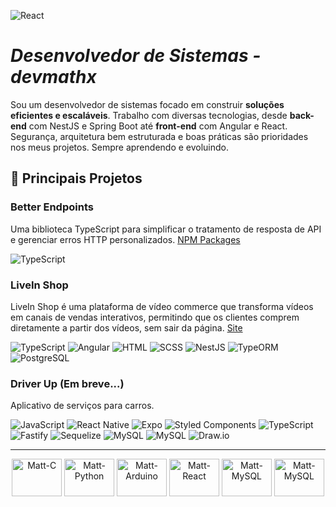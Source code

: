 ![React](https://wallpaperaccess.com/full/3949076.jpg)

# *Desenvolvedor de Sistemas - devmathx*

Sou um desenvolvedor de sistemas focado em construir **soluções eficientes e escaláveis**. Trabalho com diversas tecnologias, desde **back-end** com NestJS e Spring Boot até **front-end** com Angular e React. Segurança, arquitetura bem estruturada e boas práticas são prioridades nos meus projetos. Sempre aprendendo e evoluindo.

## 📌 Principais Projetos

### Better Endpoints
Uma biblioteca TypeScript para simplificar o tratamento de resposta de API e gerenciar erros HTTP personalizados.
[NPM Packages](https://www.npmjs.com/package/better-endpoints)

![TypeScript](https://img.shields.io/badge/TypeScript-black?style=for-the-badge&logo=typescript&logoColor=007ACC)

### LiveIn Shop
LiveIn Shop é uma plataforma de vídeo commerce que transforma vídeos em canais de vendas interativos, permitindo que os clientes comprem diretamente a partir dos vídeos, sem sair da página.
[Site](https://www.liveinshop.com.br)

![TypeScript](https://img.shields.io/badge/TypeScript-black?style=for-the-badge&logo=typescript&logoColor=007ACC)
![Angular](https://img.shields.io/badge/Angular-black?style=for-the-badge&logo=angular&logoColor=DD0031)
![HTML](https://img.shields.io/badge/HTML-black?style=for-the-badge&logo=html5&logoColor=E34F26)
![SCSS](https://img.shields.io/badge/SCSS-black?style=for-the-badge&logo=sass&logoColor=CC6699)
![NestJS](https://img.shields.io/badge/NestJS-black?style=for-the-badge&logo=nestjs&logoColor=E0234E)
![TypeORM](https://img.shields.io/badge/TypeORM-black?style=for-the-badge&logo=typeorm&logoColor=E0234E)
![PostgreSQL](https://img.shields.io/badge/PostgreSQL-black?style=for-the-badge&logo=postgresql&logoColor=336791)

### Driver Up (Em breve...)
Aplicativo de serviços para carros.

![JavaScript](https://img.shields.io/badge/JavaScript-black?style=for-the-badge&logo=javascript&logoColor=F7DF1E)
![React Native](https://img.shields.io/badge/React_Native-black?style=for-the-badge&logo=react&logoColor=61DAFB)
![Expo](https://img.shields.io/badge/Expo-black?style=for-the-badge&logo=expo&logoColor=White)
![Styled Components](https://img.shields.io/badge/Styled_Components-black?style=for-the-badge&logo=styled-components&logoColor=DB7093)
![TypeScript](https://img.shields.io/badge/TypeScript-black?style=for-the-badge&logo=typescript&logoColor=007ACC)
![Fastify](https://img.shields.io/badge/Fastify-black?style=for-the-badge&logo=fastify&logoColor=White)
![Sequelize](https://img.shields.io/badge/Sequelize-black?style=for-the-badge&logo=sequelize)
![MySQL](https://img.shields.io/badge/MySQL-black?style=for-the-badge&logo=mysql&logoColor=4479A1)
![MySQL](https://img.shields.io/badge/Figma-black?style=for-the-badge&logo=figma)
![Draw.io](https://img.shields.io/badge/Draw.io-black?style=for-the-badge&logo=diagrams.net)

---

<div align="center">
  <img align="center" alt="Matt-C" height="60" width="80" src="https://cdn.jsdelivr.net/gh/devicons/devicon/icons/c/c-original.svg">
  <img align="center" alt="Matt-Python" height="60" width="80" src="https://cdn.jsdelivr.net/gh/devicons/devicon/icons/python/python-original.svg">
  <img align="center" alt="Matt-Arduino" height="60" width="80" src="https://cdn.jsdelivr.net/gh/devicons/devicon/icons/arduino/arduino-original-wordmark.svg">
  <img align="center" alt="Matt-React" height="60" width="80" src="https://cdn.jsdelivr.net/gh/devicons/devicon/icons/react/react-original-wordmark.svg">
  <img align="center" alt="Matt-MySQL" height="60" width="80" src="https://cdn.jsdelivr.net/gh/devicons/devicon/icons/java/java-original.svg" />
  <img align="center" alt="Matt-MySQL" height="60" width="80" src="https://cdn.jsdelivr.net/gh/devicons/devicon@latest/icons/spring/spring-original.svg" />
</div>
